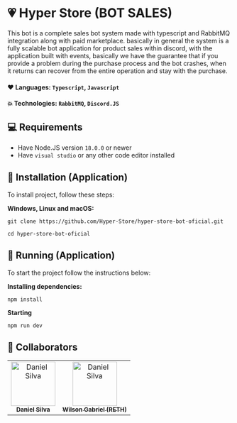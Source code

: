 # 💗 Hyper Store (BOT SALES)
This bot is a complete sales bot system made with typescript and RabbitMQ integration along with paid marketplace. basically in general the system is a fully scalable bot application for product sales within discord, with the application built with events, basically we have the guarantee that if you provide a problem during the purchase process and the bot crashes, when it returns can recover from the entire operation and stay with the purchase.

#### **❤️ Languages:** `Typescript`, `Javascript`

#### **💥 Technologies**: `RabbitMQ`, `Discord.JS`

## 💻 Requirements

* Have Node.JS version `18.0.0` or newer
* Have `visual studio` or any other code editor installed

## 🚀 Installation (Application)

To install project, follow these steps:

**Windows, Linux and macOS:**
```
git clone https://github.com/Hyper-Store/hyper-store-bot-oficial.git
```

```
cd hyper-store-bot-oficial
```

## 💾 Running (Application)

To start the project follow the instructions below:

**Installing dependencies:**
```
npm install
```

**Starting**
```
npm run dev
```

## 🤝 Collaborators
<table>
  <tr>
    <td align="center">
      <a href="https://github.com/Daniel-D3V">
        <img src="https://avatars.githubusercontent.com/u/103064271?v=4" width="100px;" alt="Daniel Silva"/><br>
        <sub>
          <b>Daniel Silva</b>
        </sub>
      </a>
    </td>
    <td align="center">
      <a href="https://github.com/rethred">
        <img src="https://avatars.githubusercontent.com/u/92902916?v=4" width="100px;" alt="Daniel Silva"/><br>
        <sub>
          <b>Wilson Gabriel (RETH)</b>
        </sub>
      </a>
    </td>
  </tr>
</table>
